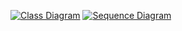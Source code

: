 [![Class Diagram](https://mermaid.ink/img/pako:eNplkT1uwzAMha9CcErQnMBrf6Z0SVYvrETbQi2xoKg2QZC7V01Sx241kZ8e-R6kEzrxjA26kXJ-CtQrxTZBPRcCr6R5J5-spysFeNiKIwuSwBVVTvbbTwI-sCvGKycxUvL5RSU-k9qwvkrOc4Np22QA8CiiPiQyzuDu9V2wNw2pBx-U3dy6moOKVfGWO1ut__Nd6Ic_F53oF6nPS_pG7n2BF6nnCWfBQzI4LNvjbRo3GFkjBV9f-zLSog0cucWmlp47KqO12KYfKRWT_TE5bEwLb7B8-Op1-x9sOhozn78BHE-Lfw?type=png)](https://mermaid.live/edit#pako:eNplkT1uwzAMha9CcErQnMBrf6Z0SVYvrETbQi2xoKg2QZC7V01Sx241kZ8e-R6kEzrxjA26kXJ-CtQrxTZBPRcCr6R5J5-spysFeNiKIwuSwBVVTvbbTwI-sCvGKycxUvL5RSU-k9qwvkrOc4Np22QA8CiiPiQyzuDu9V2wNw2pBx-U3dy6moOKVfGWO1ut__Nd6Ic_F53oF6nPS_pG7n2BF6nnCWfBQzI4LNvjbRo3GFkjBV9f-zLSog0cucWmlp47KqO12KYfKRWT_TE5bEwLb7B8-Op1-x9sOhozn78BHE-Lfw)
[![Sequence Diagram](https://mermaid.ink/img/pako:eNpFjr0OwjAQg1-luglEeYEMXWCEBdYsp8SBSE0CyYUfVX13UiGEJ0v-LHsikyxIUcG9IhrsPV8yBx27pt3oEWU7DJsj59Kd0gNZdXjBVMHKrb_UP1vIQzIsPkXVuZSfnG2hngJyYG_bzrR0NMkVAZpUsxaO6yiadJwbylXS-R0NKckVPdWbZfndIuV4LJg_BIs-EA?type=png)](https://mermaid.live/edit#pako:eNpFjr0OwjAQg1-luglEeYEMXWCEBdYsp8SBSE0CyYUfVX13UiGEJ0v-LHsikyxIUcG9IhrsPV8yBx27pt3oEWU7DJsj59Kd0gNZdXjBVMHKrb_UP1vIQzIsPkXVuZSfnG2hngJyYG_bzrR0NMkVAZpUsxaO6yiadJwbylXS-R0NKckVPdWbZfndIuV4LJg_BIs-EA)